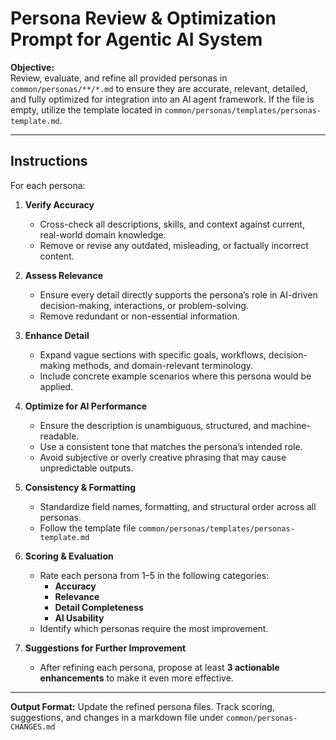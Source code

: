 # **Persona Review & Optimization Prompt for Agentic AI System**

**Objective:**  
Review, evaluate, and refine all provided personas in `common/personas/**/*.md` to ensure they are accurate, relevant, detailed, and fully optimized for integration into an AI agent framework. If the file is empty, utilize the template located in `common/personas/templates/personas-template.md`.

---

## **Instructions**

For each persona:

1. **Verify Accuracy**

   - Cross-check all descriptions, skills, and context against current, real-world domain knowledge.
   - Remove or revise any outdated, misleading, or factually incorrect content.

2. **Assess Relevance**

   - Ensure every detail directly supports the persona’s role in AI-driven decision-making, interactions, or problem-solving.
   - Remove redundant or non-essential information.

3. **Enhance Detail**

   - Expand vague sections with specific goals, workflows, decision-making methods, and domain-relevant terminology.
   - Include concrete example scenarios where this persona would be applied.

4. **Optimize for AI Performance**

   - Ensure the description is unambiguous, structured, and machine-readable.
   - Use a consistent tone that matches the persona’s intended role.
   - Avoid subjective or overly creative phrasing that may cause unpredictable outputs.

5. **Consistency & Formatting**

   - Standardize field names, formatting, and structural order across all personas.
   - Follow the template file `common/personas/templates/personas-template.md`

6. **Scoring & Evaluation**

   - Rate each persona from 1–5 in the following categories:
     - **Accuracy**
     - **Relevance**
     - **Detail Completeness**
     - **AI Usability**
   - Identify which personas require the most improvement.

7. **Suggestions for Further Improvement**
   - After refining each persona, propose at least **3 actionable enhancements** to make it even more effective.

---

**Output Format:**
Update the refined persona files. Track scoring, suggestions, and changes in a markdown file under `common/personas-CHANGES.md`
